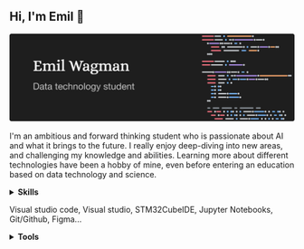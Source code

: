 ## Hi, I'm Emil 👋

![banner](https://github.com/Neobyte01/neobyte01/blob/main/profile-banner-2.png)

I'm an ambitious and forward thinking student who is passionate about AI and what it brings to the future. I really enjoy deep-diving into new areas, and challenging my knowledge and abilities. Learning more about different technologies have been a hobby of mine, even before entering an education based on data technology and science.

<details>
  <summary><b>Skills</b></summary>
  <ul>
    <li>Python (NumPy, Matplotlib, ...)</li>
    <li>C-languages (C, C++, C#)</li>
    <li>Embedded electronics (FPGA, STM32)</li>
    <li>Python (NumPy, Matplotlib, ...)</li>
    <li>Javascript (React, Node.js, ...)</li>
    <li>Database (SQL, MongoDB)</li>
    <li>HTML/CSS </li>
    <li>CUDA</li>
  </ul>
</details>

Visual studio code, Visual studio, STM32CubeIDE, Jupyter Notebooks, Git/Github, Figma...

<details>
  <summary><b>Tools</b></summary>
  <ul>
    <li>Visual studio code</li>
    <li>Visual studio</li>
    <li>STM32CubeIDE</li>
    <li>Jupyter notebooks</li>
    <li>Figma</li>
  </ul>
</details>
